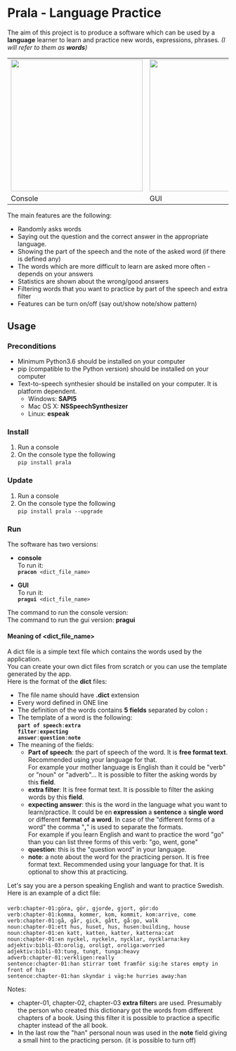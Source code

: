 # Prala - Language Practice

The aim of this project is to produce a software which can be used by a **language** learner to learn and practice new words, expressions, phrases. _(I will refer to them as **words**)_

<table border="0">
<blockquote><tr>
<blockquote><td>
<img src='https://github.com/dallaszkorben/hu.akoel.prala/blob/master/wiki/console-wrong-answer.png' width='300'>
<td>
<img src='https://github.com/dallaszkorben/hu.akoel.prala/blob/master/wiki/gui-good-answer-0.1.3.png' width='300'>
<td>
</blockquote><tr/></blockquote>
<blockquote><tr>
<blockquote>
<td>Console<br>
<td>GUI<br>
</blockquote><tr /></blockquote>
<table>



The main features are the following:
 - Randomly asks words
 - Saying out the question and the correct answer in the appropriate language.
 - Showing the part of the speech and the note of the asked word (if there is defined  any)
 - The words which are more difficult to learn are asked more often - depends on your answers
 - Statistics are shown about the wrong/good answers
 - Filtering words that you want to practice by part of the speech and extra filter
 - Features can be turn on/off (say out/show note/show pattern)

## Usage

### Preconditions
 - Minimum Python3.6 should be installed on your computer
 - pip (compatible to the Python version) should be installed on your computer
 - Text-to-speech synthesier should be installed on your computer. It is platform dependent.
    - Windows: **SAPI5**
    - Mac OS X: **NSSpeechSynthesizer**
    - Linux: **espeak**

### Install

1. Run a console
2. On the console type the following  
<code>pip install prala</code>

### Update

1. Run a console
2. On the console type the following  
<code>pip install prala --upgrade</code>

### Run

The software has two versions:
 - **console**  
    To run it:  
    <code>**pracon** \<dict_file_name\></code>

 - **GUI**  
    To run it:  
 <code>**pragui** \<dict_file_name\></code>


The command to run the console version:  
The command to run the gui version: **pragui**

#### Meaning of <dict_file_name>
A dict file is a simple text file which contains the words used by the application.    
You can create your own dict files from scratch or you can use the template generated by the app.  
Here is the format of the **dict** files:
- The file name should have **.dict** extension
- Every word defined in ONE line
- The definition of the words contains **5** **fields** separated by colon **:**
- The template of a word is the following:  
<code>**part of speech**:**extra filter**:**expecting answer**:**question**:**note**</code>
- The meaning of the fields:  
   - **Part of speech**: the part of speech of the word. It is **free format text**. Recommended using your language for that.  
   For example your mother language is English than it could be "verb" or "noun" or "adverb"... It is possible to filter the asking words by this **field**.
    - **extra filter**: It is free format text. It is possible to filter the asking words by this **field**.
    - **expecting answer**: this is the word in the language what you want to learn/practice. It could be en **expression** a **sentence** a **single word** or different **format of a word**. In case of the "different forms of a word" the comma "**,**" is used to separate the formats.  
    For example if you learn English and want to practice the word "go" than you can list three forms of this verb: "go, went, gone"
    - **question**: this is the "question word" in your language.
    - **note**: a note about the word for the practicing person. It is free format text. Recommended using your language for that. It is optional to show this at practicing.

Let's say you are a person speaking English and want to practice Swedish. Here is an example of a dict file:

#### 
    verb:chapter-01:göra, gör, gjorde, gjort, gör:do           
    verb:chapter-01:komma, kommer, kom, kommit, kom:arrive, come  
    verb:chapter-01:gå, går, gick, gått, gå:go, walk  
    noun:chapter-01:ett hus, huset, hus, husen:building, house
    noun:chapter-01:en katt, katten, katter, katterna:cat
    noun:chapter-01:en nyckel, nyckeln, nycklar, nycklarna:key  
    adjektiv:bibli-03:orolig, oroligt, oroliga:worried
    adjektiv:bibli-03:tung, tungt, tunga:heavy  
    adverb:chapter-01:verkligen:really  
    sentence:chapter-01:han stirrar tomt framför sig:he stares empty in front of him           
    sentence:chapter-01:han skyndar i väg:he hurries away:han  
    
Notes:  
- chapter-01, chapter-02, chapter-03 **extra filter**s are used. Presumably the person who created this dictionary got the words from different chapters of a book. Using this filter it is possible to practice a specific chapter instead of the all book.
- In the last row the "han" personal noun was used in the **note** field giving a small hint to the practicing person. (it is possible to turn off)



